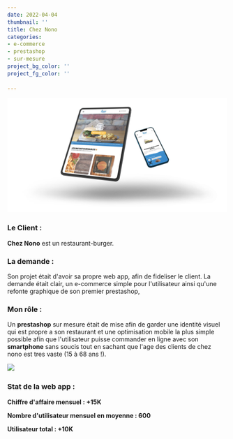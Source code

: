 ```yaml
---
date: 2022-04-04
thumbnail: ''
title: Chez Nono
categories:
- e-commerce
- prestashop
- sur-mesure
project_bg_color: ''
project_fg_color: ''

---
```

![](/uploads/cheznono-1.jpg)

### Le Client :

**Chez Nono** est un restaurant-burger.

### La demande :

Son projet était d'avoir sa propre web app, afin de fideliser le client. La demande était clair, un e-commerce simple pour l'utilisateur ainsi qu'une refonte graphique de son premier prestashop,

### Mon rôle :

Un **prestashop** sur mesure était de mise afin de garder une identité visuel qui est propre a son restaurant et une optimisation mobile la plus simple possible afin que l'utilisateur puisse commander en ligne avec son **smartphone** sans soucis tout en sachant que l'age des clients de chez nono est tres vaste (15 à 68 ans !).

![](/uploads/nono2.png)

### Stat de la web app :

**Chiffre d'affaire mensuel : +15K**

**Nombre d'utilisateur mensuel en moyenne : 600**

**Utilisateur total : +10K**